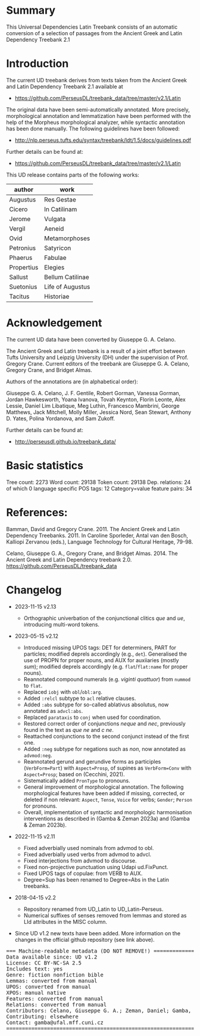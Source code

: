 # Summary

This Universal Dependencies Latin Treebank consists of an automatic
conversion of a selection of passages from the Ancient Greek and Latin
Dependency Treebank 2.1

# Introduction

The current UD treebank derives from texts taken from
the Ancient Greek and Latin Dependency Treebank 2.1 available at

* https://github.com/PerseusDL/treebank_data/tree/master/v2.1/Latin

The original data have been semi-automatically annotated. More precisely,
morphological annotation and lemmatization have been performed with the help of
the Morpheus morphological analyzer, while syntactic annotation has been done
manually. The following guidelines have been followed:

* http://nlp.perseus.tufts.edu/syntax/treebank/ldt/1.5/docs/guidelines.pdf

Further details can be found at:

* https://github.com/PerseusDL/treebank_data/tree/master/v2.1/Latin

This UD release contains parts of the following works:

| author | work |
| --- | --- |
| Augustus | Res Gestae |
| Cicero | In Catilinam |
| Jerome | Vulgata |
| Vergil | Aeneid |
| Ovid | Metamorphoses |
| Petronius | Satyricon |
| Phaerus | Fabulae |
| Propertius | Elegies |
| Sallust | Bellum Catilinae |
| Suetonius | Life of Augustus |
| Tacitus | Historiae |


# Acknowledgement

The current UD data have been converted by Giuseppe G. A. Celano.

The Ancient Greek and Latin treebank is a result of a joint effort between
Tufts University and Leipzig University (DH) under the supervision of Prof.
Gregory Crane. Current editors of the treebank are Giuseppe G. A. Celano,
Gregory Crane, and Bridget Almas.

Authors of the annotations are (in alphabetical order):

Giuseppe G. A. Celano, J. F. Gentile, Robert Gorman, Vanessa Gorman,
Jordan Hawkesworth, Yoana Ivanova, Tovah Keynton, Florin Leonte, Alex Lessie,
Daniel Lim Libatique, Meg Luthin, Francesco Mambrini, George Matthews,
Jack Mitchell, Molly Miller, Jessica Nord, Sean Stewart, Anthony D. Yates,
Polina Yordanova, and Sam Zukoff.

Further details can be found at:

* http://perseusdl.github.io/treebank_data/

# Basic statistics

Tree count:  2273
Word count:  29138
Token count: 29138
Dep. relations: 24 of which 0 language specific
POS tags: 12
Category=value feature pairs: 34

# References:

Bamman, David and Gregory Crane. 2011. The Ancient Greek and Latin Dependency
Treebanks. 2011. In Caroline Sporleder, Antal van den Bosch, Kalliopi Zervanou
(eds.), Language Technology for Cultural Heritage, 79-98.

Celano, Giuseppe G. A., Gregory Crane, and Bridget Almas. 2014.
The Ancient Greek and Latin Dependency treebank 2.0. https://github.com/PerseusDL/treebank_data

# Changelog

* 2023-11-15 v2.13
  * Orthographic univerbation of the conjunctional clitics *que* and *ue*, introducing multi-word tokens.

* 2023-05-15 v2.12
  * Introduced missing UPOS tags: DET for determiners, PART for particles; modified deprels accordingly (e.g., `det`). Generalised the use of PROPN for proper nouns, and AUX for auxiiaries (mostly *sum*); modified deprels accordingly (e.g. `flat`/`flat:name` for proper nouns).
  * Reannotated compound numerals (e.g. *viginti quattuor*) from `nummod` to `flat`.
  * Replaced `iobj` with `obl`/`obl:arg`.
  * Added `:relcl` subtype to `acl` relative clauses.
  * Added `:abs` subtype for so-called ablativus absolutus, now annotated as `advcl:abs`.
  * Replaced `parataxis` to `conj` when used for coordination.
  * Restored correct order of conjunctions *neque* and *nec*, previously found in the text as *que ne* and *c ne*.
  * Reattached conjunctions to the second conjunct instead of the first one.
  * Added `:neg` subtype for negations such as *non*, now annotated as `advmod:neg`.
  * Reannotated gerund and gerundive forms as participles (`VerbForm=Part`) with `Aspect=Prosp`, of supines as `VerbForm=Conv` with `Aspect=Prosp`; based on (Cecchini, 2021).
  * Sistematically added `PronType` to pronouns.
  * General improvement of morphological annotation. The following morphological features have been added if missing, corrected, or deleted if non relevant: `Aspect`, `Tense`, `Voice` for verbs; `Gender`; `Person` for pronouns.
  * Overall, implementation of syntactic and morphologic harmonisation interventions as described in (Gamba & Zeman 2023a) and (Gamba & Zeman 2023b).

* 2022-11-15 v2.11
  * Fixed adverbially used nominals from advmod to obl.
  * Fixed adverbially used verbs from advmod to advcl.
  * Fixed interjections from advmod to discourse.
  * Fixed non-projective punctuation using Udapi ud.FixPunct.
  * Fixed UPOS tags of copulae: from VERB to AUX.
  * Degree=Sup has been renamed to Degree=Abs in the Latin treebanks.
* 2018-04-15 v2.2
  * Repository renamed from UD_Latin to UD_Latin-Perseus.
  * Numerical suffixes of senses removed from lemmas and stored as LId attributes in the MISC column.
* Since UD v1.2 new texts have been added. More information on the changes in the official github repository (see link above).



<pre>
=== Machine-readable metadata (DO NOT REMOVE!) ================================
Data available since: UD v1.2
License: CC BY-NC-SA 2.5
Includes text: yes
Genre: fiction nonfiction bible
Lemmas: converted from manual
UPOS: converted from manual
XPOS: manual native
Features: converted from manual
Relations: converted from manual
Contributors: Celano, Giuseppe G. A.; Zeman, Daniel; Gamba, Federica
Contributing: elsewhere
Contact: gamba@ufal.mff.cuni.cz
===============================================================================
</pre>
